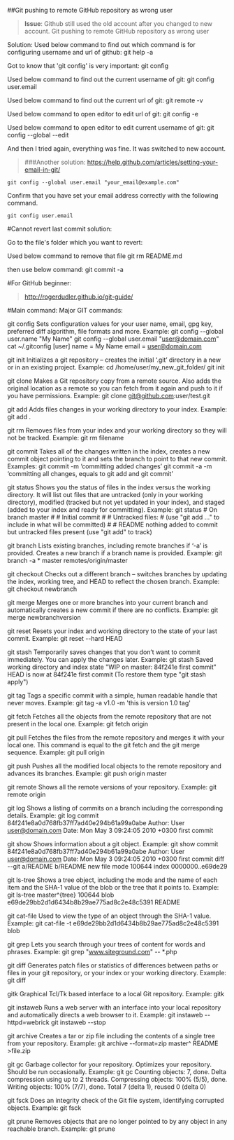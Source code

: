 ##Git pushing to remote GitHub repository as wrong user

>**Issue**:
Github still used the old account after you changed to new account. 
Git pushing to remote GitHub repository as wrong user

Solution:
Used below command to find out which command is for configuring username and url of github:
git help -a      

Got to know that 'git config' is very important:
git config

Used below command to find out the current username of git:
git config user.email      

Used below command to find out the current url of git:
git remote -v

Used below command to open editor to edit url of git:
git config -e 

Used below command to open editor to edit current username of git:
git config --global --edit


And then I tried again, everything was fine. It was switched to new account.


>###Another solution:
https://help.github.com/articles/setting-your-email-in-git/  


	git config --global user.email "your_email@example.com"   
 Confirm that you have set your email address correctly with the following command.  
 
	git config user.email

#Cannot revert last commit solution:

Go to the file's folder which you want to revert:

Used below command to remove that file
git rm README.md

then use below command:
git commit -a


#For GitHub beginner: 

>http://rogerdudler.github.io/git-guide/


#Main command:
Major GIT commands:

git config
Sets configuration values for your user name, email, gpg key, preferred diff algorithm, file formats and more. Example: git config --global user.name "My Name" git config --global user.email "user@domain.com" cat ~/.gitconfig [user] name = My Name email = user@domain.com

git init
Initializes a git repository – creates the initial ‘.git’ directory in a new or in an existing project. Example: cd /home/user/my_new_git_folder/ git init

git clone
Makes a Git repository copy from a remote source. Also adds the original location as a remote so you can fetch from it again and push to it if you have permissions. Example: git clone git@github.com:user/test.git

git add
Adds files changes in your working directory to your index. Example: git add .

git rm
Removes files from your index and your working directory so they will not be tracked. Example: git rm filename

git commit
Takes all of the changes written in the index, creates a new commit object pointing to it and sets the branch to point to that new commit. Examples: git commit -m ‘committing added changes’ git commit -a -m ‘committing all changes, equals to git add and git commit’

git status
Shows you the status of files in the index versus the working directory. It will list out files that are untracked (only in your working directory), modified (tracked but not yet updated in your index), and staged (added to your index and ready for committing). Example: git status # On branch master # # Initial commit # # Untracked files: # (use "git add <file>..." to include in what will be committed) # # README nothing added to commit but untracked files present (use "git add" to track)

git branch
Lists existing branches, including remote branches if ‘-a’ is provided. Creates a new branch if a branch name is provided. Example: git branch -a * master remotes/origin/master

git checkout
Checks out a different branch – switches branches by updating the index, working tree, and HEAD to reflect the chosen branch. Example: git checkout newbranch

git merge
Merges one or more branches into your current branch and automatically creates a new commit if there are no conflicts. Example: git merge newbranchversion

git reset
Resets your index and working directory to the state of your last commit. Example: git reset --hard HEAD

git stash
Temporarily saves changes that you don’t want to commit immediately. You can apply the changes later. Example: git stash Saved working directory and index state "WIP on master: 84f241e first commit" HEAD is now at 84f241e first commit (To restore them type "git stash apply")

git tag
Tags a specific commit with a simple, human readable handle that never moves. Example: git tag -a v1.0 -m 'this is version 1.0 tag'

git fetch
Fetches all the objects from the remote repository that are not present in the local one. Example: git fetch origin

git pull
Fetches the files from the remote repository and merges it with your local one. This command is equal to the git fetch and the git merge sequence. Example: git pull origin

git push
Pushes all the modified local objects to the remote repository and advances its branches. Example: git push origin master

git remote
Shows all the remote versions of your repository. Example: git remote origin

git log
Shows a listing of commits on a branch including the corresponding details. Example: git log commit 84f241e8a0d768fb37ff7ad40e294b61a99a0abe Author: User <user@domain.com> Date: Mon May 3 09:24:05 2010 +0300 first commit

git show
Shows information about a git object. Example: git show commit 84f241e8a0d768fb37ff7ad40e294b61a99a0abe Author: User <user@domain.com> Date: Mon May 3 09:24:05 2010 +0300 first commit diff --git a/README b/README new file mode 100644 index 0000000..e69de29

git ls-tree
Shows a tree object, including the mode and the name of each item and the SHA-1 value of the blob or the tree that it points to. Example: git ls-tree master^{tree} 100644 blob e69de29bb2d1d6434b8b29ae775ad8c2e48c5391 README

git cat-file
Used to view the type of an object through the SHA-1 value. Example: git cat-file -t e69de29bb2d1d6434b8b29ae775ad8c2e48c5391 blob

git grep
Lets you search through your trees of content for words and phrases. Example: git grep "www.siteground.com" -- *.php

git diff
Generates patch files or statistics of differences between paths or files in your git repository, or your index or your working directory. Example: git diff

gitk
Graphical Tcl/Tk based interface to a local Git repository. Example: gitk


git instaweb
Runs a web server with an interface into your local repository and automatically directs a web browser to it. Example: git instaweb --httpd=webrick git instaweb --stop


git archive
Creates a tar or zip file including the contents of a single tree from your repository. Example: git archive --format=zip master^ README >file.zip

git gc
Garbage collector for your repository. Optimizes your repository. Should be run occasionally. Example: git gc Counting objects: 7, done. Delta compression using up to 2 threads. Compressing objects: 100% (5/5), done. Writing objects: 100% (7/7), done. Total 7 (delta 1), reused 0 (delta 0)

git fsck
Does an integrity check of the Git file system, identifying corrupted objects. Example: git fsck

git prune
Removes objects that are no longer pointed to by any object in any reachable branch. Example: git prune